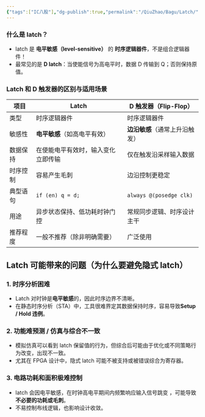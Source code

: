 ```yaml
---
{"tags":["IC八股"],"dg-publish":true,"permalink":"/QiuZhao/Bagu/Latch/","dgPassFrontmatter":true}
---
```


### 什么是 latch？
- latch 是 **电平敏感（level-sensitive）** 的 **时序逻辑器件**，不是组合逻辑器件！
- 最常见的是 **D latch**：当使能信号为高电平时，数据 D 传输到 Q；否则保持原值。

### Latch 和 D 触发器的区别与适用场景

|项目|Latch|D 触发器（Flip-Flop）|
|---|---|---|
|类型|时序逻辑器件|时序逻辑器件|
|敏感性|**电平敏感**（如高电平有效）|**边沿敏感**（通常上升沿触发）|
|数据保持|在使能电平有效时，输入变化立即传输|仅在触发沿采样输入数据|
|时序控制|容易产生毛刺|边沿控制更稳定|
|典型语句|`if (en) q = d;`|`always @(posedge clk)`|
|用途|异步状态保持、低功耗时钟门控|常规同步逻辑、时序设计主干|
|推荐程度|一般不推荐（除非明确需要）|广泛使用|
## Latch 可能带来的问题（为什么要避免隐式 latch）

### 1. **时序分析困难**
- Latch 对时钟是**电平敏感**的，因此时序边界不清晰。
- 在静态时序分析（STA）中，工具很难界定其数据保持时序，容易导致**Setup / Hold 违例**。
### 2. **功能难预测 / 仿真与综合不一致**
- 模拟仿真可以看到 latch 保留值的行为，但综合后可能由于优化或不同策略行为改变，出现不一致。
- 尤其在 FPGA 设计中，隐式 latch 可能不被支持或被错误综合为寄存器。
### 3. **电路功耗和面积极难控制**
- latch 会因电平敏感，在时钟高电平期间内频繁响应输入信号跳变 ，可能导致**不必要的功耗或毛刺**。
- 不易控制布线逻辑，也影响设计收敛。